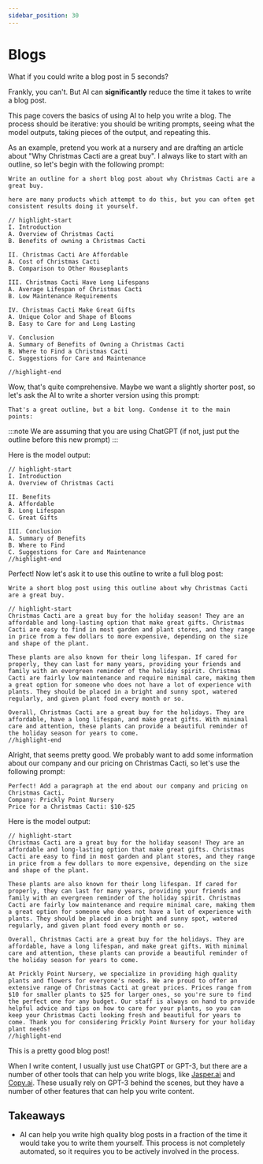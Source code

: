```yaml
---
sidebar_position: 30
---
```


#   Blogs

What if you could write a blog post in 5 seconds?

Frankly, you can't. But AI can **significantly** reduce the time it takes to write a blog post.

This page covers the basics of using AI to help you write a blog. The process should be iterative: you should be writing prompts, seeing what the model outputs, taking pieces of the output, and repeating this.

As an example, pretend you work at a nursery and are drafting an article about "Why Christmas Cacti are a great buy". I always like to start with an outline, so let's begin with the following prompt:

```text
Write an outline for a short blog post about why Christmas Cacti are a great buy.

here are many products which attempt to do this, but you can often get consistent results doing it yourself. 

// highlight-start
I. Introduction
A. Overview of Christmas Cacti
B. Benefits of owning a Christmas Cacti

II. Christmas Cacti Are Affordable
A. Cost of Christmas Cacti
B. Comparison to Other Houseplants

III. Christmas Cacti Have Long Lifespans
A. Average Lifespan of Christmas Cacti
B. Low Maintenance Requirements

IV. Christmas Cacti Make Great Gifts
A. Unique Color and Shape of Blooms
B. Easy to Care for and Long Lasting

V. Conclusion
A. Summary of Benefits of Owning a Christmas Cacti 
B. Where to Find a Christmas Cacti 
C. Suggestions for Care and Maintenance

//highlight-end
```

Wow, that's quite comprehensive. Maybe we want a slightly shorter post, so let's ask the AI to write a shorter version using this prompt:

```text
That's a great outline, but a bit long. Condense it to the main points:
```

:::note
We are assuming that you are using ChatGPT (if not, just put the outline before this new prompt)
:::

Here is the model output:

```text
// highlight-start
I. Introduction 
A. Overview of Christmas Cacti 

II. Benefits 
A. Affordable 
B. Long Lifespan 
C. Great Gifts 

III. Conclusion 
A. Summary of Benefits 
B. Where to Find 
C. Suggestions for Care and Maintenance
//highlight-end
```

Perfect! Now let's ask it to use this outline to write a full blog post:

```text
Write a short blog post using this outline about why Christmas Cacti are a great buy.

// highlight-start
Christmas Cacti are a great buy for the holiday season! They are an affordable and long-lasting option that make great gifts. Christmas Cacti are easy to find in most garden and plant stores, and they range in price from a few dollars to more expensive, depending on the size and shape of the plant.

These plants are also known for their long lifespan. If cared for properly, they can last for many years, providing your friends and family with an evergreen reminder of the holiday spirit. Christmas Cacti are fairly low maintenance and require minimal care, making them a great option for someone who does not have a lot of experience with plants. They should be placed in a bright and sunny spot, watered regularly, and given plant food every month or so. 

Overall, Christmas Cacti are a great buy for the holidays. They are affordable, have a long lifespan, and make great gifts. With minimal care and attention, these plants can provide a beautiful reminder of the holiday season for years to come.
//highlight-end
```

Alright, that seems pretty good. We probably want to add some information about our company and our pricing on Christmas Cacti, so let's use the following prompt:

```text
Perfect! Add a paragraph at the end about our company and pricing on Christmas Cacti.
Company: Prickly Point Nursery
Price for a Christmas Cacti: $10-$25
```

Here is the model output:

```text
// highlight-start
Christmas Cacti are a great buy for the holiday season! They are an affordable and long-lasting option that make great gifts. Christmas Cacti are easy to find in most garden and plant stores, and they range in price from a few dollars to more expensive, depending on the size and shape of the plant.

These plants are also known for their long lifespan. If cared for properly, they can last for many years, providing your friends and family with an evergreen reminder of the holiday spirit. Christmas Cacti are fairly low maintenance and require minimal care, making them a great option for someone who does not have a lot of experience with plants. They should be placed in a bright and sunny spot, watered regularly, and given plant food every month or so. 

Overall, Christmas Cacti are a great buy for the holidays. They are affordable, have a long lifespan, and make great gifts. With minimal care and attention, these plants can provide a beautiful reminder of the holiday season for years to come.

At Prickly Point Nursery, we specialize in providing high quality plants and flowers for everyone's needs. We are proud to offer an extensive range of Christmas Cacti at great prices. Prices range from $10 for smaller plants to $25 for larger ones, so you're sure to find the perfect one for any budget. Our staff is always on hand to provide helpful advice and tips on how to care for your plants, so you can keep your Christmas Cacti looking fresh and beautiful for years to come. Thank you for considering Prickly Point Nursery for your holiday plant needs!
//highlight-end
```

This is a pretty good blog post!

When I write content, I usually just use ChatGPT or GPT-3, but there are a number of other tools that can help you write blogs, like [Jasper.ai](https://www.jasper.ai/) and [Copy.ai](https://www.copy.ai/). These usually rely on GPT-3 behind the scenes, but they have a number of other features that can help you write content.

## Takeaways

- AI can help you write high quality blog posts in a fraction of the time it would take you to write them yourself. This process is not completely automated, so it requires you to be actively involved in the process.

